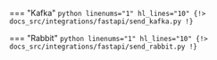 === "Kafka"
    ```python linenums="1" hl_lines="10"
    {!> docs_src/integrations/fastapi/send_kafka.py !}
    ```

=== "Rabbit"
    ```python linenums="1" hl_lines="10"
    {!> docs_src/integrations/fastapi/send_rabbit.py !}
    ```
